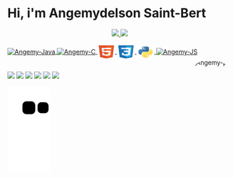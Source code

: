 # Hi, i'm Angemydelson Saint-Bert
 <div align="center">
  <a href="https://github.com/angemydelson">
  <img height="180em" src="https://github-readme-stats.vercel.app/api?username=Angemydelson&show_icons=true&theme=dracula&include_all_commits=true&count_private=true"/>
  <img height="180em" src="https://github-readme-stats.vercel.app/api/top-langs/?username=angemydelson&layout=compact&langs_count=7&theme=dracula"/>
</div>
<div style="display: inline_block"><br>
  <img align="center" alt="Angemy-Java" height="30" width="40" src="https://cdn.jsdelivr.net/gh/devicons/devicon/icons/java/java-original-wordmark.svg">
  <img align="center" alt="Angemy-C" height="30" width="40" src="https://cdn.jsdelivr.net/gh/devicons/devicon/icons/c/c-original.svg">
  <img align="center" alt="Angemy-HTML" height="30" width="40" src="https://raw.githubusercontent.com/devicons/devicon/master/icons/html5/html5-original.svg">
  <img align="center" alt="Angemy-CSS" height="30" width="40" src="https://raw.githubusercontent.com/devicons/devicon/master/icons/css3/css3-original.svg">
  <img align="center" alt="Angemy-Python" height="30" width="40" src="https://raw.githubusercontent.com/devicons/devicon/master/icons/python/python-original.svg">
  <img align="center" alt="Angemy-JS" height="30" width="40" src="https://cdn.jsdelivr.net/gh/devicons/devicon/icons/javascript/javascript-original.svg">
  <img align="right" alt="Angemy-pic" height="200" style="border-radius:1024px;" src="https://scontent.fsqx2-1.fna.fbcdn.net/v/t39.30808-6/298421572_789914852454312_2933988228916516332_n.jpg?_nc_cat=102&ccb=1-7&_nc_sid=730e14&_nc_eui2=AeGqCFYvAAuncHTww_9yoroDEbbPbH9H_yQRts9sf0f_JBJt2400YbL0r37Abb8XNAJIbMiKTZvitTwjGcuPIxOf&_nc_ohc=Yi80YXFtSdAAX98Gj2w&_nc_ht=scontent.fsqx2-1.fna&oh=00_AT_kmiXIbOqAJ13veAoR6GhAN-4pxJuyNfnX7SWPtEw3Cg&oe=631ABBD6">
</div>
  
  ##
 
<div> 
  <a href="https://twitter.com/sb_angemydelson" target="_blank"><img src="https://img.shields.io/badge/Twitter-1DA1F2?style=for-the-badge&logo=twitter&logoColor=white" target="_blank"></a>
  <a href="https://www.instagram.com/delsony_superdel/" target="_blank"><img src="https://img.shields.io/badge/-Instagram-%23E4405F?style=for-the-badge&logo=instagram&logoColor=white" target="_blank"></a>
 	<a href="https://www.facebook.com/saintbert.angemydelson.7" target="_blank"><img src="https://img.shields.io/badge/Facebook-1877F2?style=for-the-badge&logo=facebook&logoColor=white" target="_blank"></a>
 <a href="https://discord.com/guild-discovery" target="_blank"><img src="https://img.shields.io/badge/Discord-7289DA?style=for-the-badge&logo=discord&logoColor=white" target="_blank"></a> 
  <a href = "mailto:delsonysuperdel@gmail.com"><img src="https://img.shields.io/badge/Gmail-D14836?style=for-the-badge&logo=gmail&logoColor=white"></a>
  <a href="https://www.linkedin.com/in/angemydelson-saint-bert-454823234/" target="_blank"><img src="https://img.shields.io/badge/-LinkedIn-%230077B5?style=for-the-badge&logo=linkedin&logoColor=white" target="_blank"></a> 
 
  ![Snake animation](https://github.com/angemydelson/angemydel/blob/output/github-contribution-grid-snake.svg)
 
</div>
